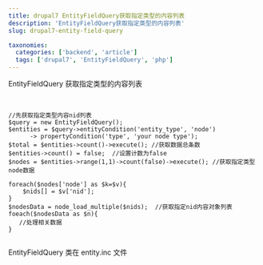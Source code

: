 ```yaml
---
title: drupal7 EntityFieldQuery获取指定类型的内容列表
description: 'EntityFieldQuery获取指定类型的内容列表'
slug: drupal7-entity-field-query

taxonomies:
  categories: ['backend', 'article']
  tags: ['drupal7', 'EntityFieldQuery', 'php']
---
```


EntityFieldQuery 获取指定类型的内容列表

<pre class="line-numbers">
    <code class="language-php">

//先获取指定类型内容nid列表
$query = new EntityFieldQuery();
$entities = $query->entityCondition('entity_type', 'node')
      -> propertyCondition('type', 'your node type');
$total = $entities->count()->execute(); //获取数据总条数
$entities->count() = false;  //设置计数为false
$nodes = $entities->range(1,1)->count(false)->execute(); //获取指定类型node数据

foreach($nodes['node'] as $k=$v){
    $nids[] = $v['nid'];
}
$nodesData = node_load_multiple($nids);  //获取指定nid内容对象列表
foeach($nodesData as $n){
   //处理相关数据
}

</code></pre>

EntityFieldQuery 类在 entity.inc 文件

